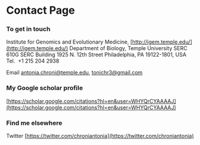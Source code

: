 # Contact Page

### To get in touch
Institute for Genomics and Evolutionary Medicine, [http://igem.temple.edu/](http://igem.temple.edu/)
Department of Biology, Temple University
SERC 610G
SERC Building
1925 N. 12th Street 
Philadelphia, PA 19122-1801, USA
Tel.  +1 215 204 2938

Email [antonia.chroni@temple.edu](antonia.chroni@temple.edu), [tonichr3@gmail.com](tonichr3@gmail.com)

### My Google scholar profile
[https://scholar.google.com/citations?hl=en&user=WHYQrCYAAAAJ](https://scholar.google.com/citations?hl=en&user=WHYQrCYAAAAJ)

### Find me elsewhere
Twitter [https://twitter.com/chroniantonia](https://twitter.com/chroniantonia)
